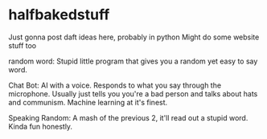 # halfbakedstuff

Just gonna post daft ideas here, probably in python
Might do some website stuff too

random word: Stupid little program that gives you a random yet easy to say word.

Chat Bot: AI with a voice. Responds to what you say through the microphone. Usually just tells you you're a bad person and talks about hats and communism. Machine learning at it's finest. 

Speaking Random: A mash of the previous 2, it'll read out a stupid word. Kinda fun honestly.
